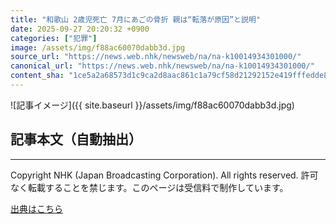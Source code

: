 ```yaml
---
title: "和歌山 2歳児死亡 7月にあごの骨折 親は“転落が原因”と説明"
date: 2025-09-27 20:20:32 +0900
categories: ["犯罪"]
image: /assets/img/f88ac60070dabb3d.jpg
source_url: "https://news.web.nhk/newsweb/na/na-k10014934301000/"
canonical_url: "https://news.web.nhk/newsweb/na/na-k10014934301000/"
content_sha: "1ce5a2a68573d1c9ca2d8aac861c1a79cf58d21292152e419fffedde8f3ceb7e"
---
```


![記事イメージ]({{ site.baseurl }}/assets/img/f88ac60070dabb3d.jpg)

## 記事本文（自動抽出）
<div><div class="_13tndsj2"><nav aria-label="フッターサイトナビゲーション" class="_13tndsj4"></nav><hr class="esl7kn2s esl7kn1l esl7kn1n _14xli2ae"><p class="esl7kn2s esl7kn1m esl7kn1o _1yvk0f68 _1lugom81">Copyright NHK (Japan Broadcasting Corporation). All rights reserved. 許可なく転載することを禁じます。このページは受信料で制作しています。</p></div></div>

[出典はこちら](https://news.web.nhk/newsweb/na/na-k10014934301000/)
